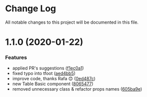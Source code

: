 # Change Log

All notable changes to this project will be documented in this file.

# 1.1.0 (2020-01-22)


### Features

* applied PR's suggestions ([f1ec0a1](https://github.com/SUI-Components/schibsted-spain-components/commit/f1ec0a10d3fd174f860fe745ad371b83266a66c9))
* fixed typo into tfoot ([aed4bb5](https://github.com/SUI-Components/schibsted-spain-components/commit/aed4bb5612c6b1f50e87f4b2db2a2a4355b8e059))
* improve code, thanks Rafa 😊 ([0ed487c](https://github.com/SUI-Components/schibsted-spain-components/commit/0ed487cabf88a141f345ff41e0878c2559436e6a))
* new Table Basic component ([8065477](https://github.com/SUI-Components/schibsted-spain-components/commit/8065477c38f158a2fd5c456f15c33a996aa07e5a))
* removed unnecessary class & refactor props names ([605ba9e](https://github.com/SUI-Components/schibsted-spain-components/commit/605ba9ebad5f1f83781c9a8128be546ddb83cc85))




